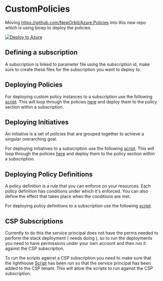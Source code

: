 # CustomPolicies

Moving https://github.com/NewOrbit/Azure.Policies into this new repo which is using bicep to deploy the policies.

[![Deploy to Azure](https://aka.ms/deploytoazurebutton)](https://portal.azure.com/#create/Microsoft.Template/uri/https%3A%2F%2Fraw.githubusercontent.com%2FNewOrbit%2FCustomPolicies%2Fmain%2FBicepToArmTemplate%2Finfrastructure%2Fbicepjson%2Fdefualt-policy-assignments.json%3Ftoken%3DGHSAT0AAAAAACCW2DQ33FSXWTJVL4EQVDMAZQVK5DA)

## Defining a subscription
A subscription is linked to parameter file using the subscription id, make sure to create these files for the subscription you want to deploy to.


## Deploying Policies
For deploying custom policy instances to a subscription use the following [script](infrastructure/deploy-custom-policy.sh).
This will loop through the policies [here](infrastructure/policies) and deploy them to the policy section within a subscription.

## Deploying Initiatives
An initiative is a set of policies that are grouped together to achieve a singular overarching goal.

For deploying initiatives to a subscription use the following [script](infrastructure/deploy-initiative.sh).
This will loop through the policies [here](infrastructure/policies) and deploy them to the policy section within a subscription.

## Deploying Policy Definitions
A policy definition is a rule that you can enforce on your resources. Each policy definition has conditions under which it's enforced. You can also define the effect that takes place when the conditions are met.

For deploying policy definitions to a subscription use the following [script](infrastructure/deploy-policy-definition.sh).

## CSP Subscriptions
Currently to do this the service principal does not have the perms needed to perform the stack deployment ( needs doing ), 
so to run the deployments you need to have permissions under your own account and then run it against the CSP subscription.

To run the scripts against a CSP subscription you need to make sure that the lighthouse [Script](https://neworbit.sharepoint.com/sites/Process/SitePages/Setup-Lighthouse-to-give-NewOrbit-access-to-the-Azure-Subscription.aspx?OR=Teams-HL&CT=1712224095755&clickparams=eyJBcHBOYW1lIjoiVGVhbXMtRGVza3RvcCIsIkFwcFZlcnNpb24iOiI0OS8yNDAyMjkyNDUxNyIsIkhhc0ZlZGVyYXRlZFVzZXIiOmZhbHNlfQ%3D%3D)
has been run so that the service principal has been added to the CSP tenant. This will allow the scripts to run against the CSP subscription.